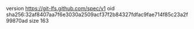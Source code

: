 version https://git-lfs.github.com/spec/v1
oid sha256:32af8407aa7f6e3030a2509acf37f2b84327fdfac9fae714f85c23a2f99870ad
size 163
